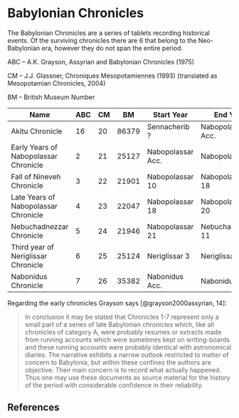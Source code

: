 # Babylonian Chronicles

The Babylonian Chronicles are a series of tablets recording historical events. Of the surviving chronicles there are 6
that belong to the Neo-Babylonian era, however they do not span the entire period.

ABC – A.K. Grayson, Assyrian and Babylonian Chronicles (1975)

CM – J.J. Glassner, Chroniques Mésopotamiennes (1993) (translated as Mesopotamian Chronicles, 2004)

BM – British Museum Number

| Name                                  | ABC | CM  | BM    | Start Year        | End Year          |
| ------------------------------------- | --- | --- | ----- | ----------------- | ----------------- |
| Akitu Chronicle                       | 16  | 20  | 86379 | Sennacherib ?     | Nabopolassar Acc. |
| Early Years of Nabopolassar Chronicle | 2   | 21  | 25127 | Nabopolassar Acc. | Nabopolassar 3    |
| Fall of Nineveh Chronicle             | 3   | 22  | 21901 | Nabopolassar 10   | Nabopolassar 18   |
| Late Years of Nabopolassar Chronicle  | 4   | 23  | 22047 | Nabopolassar 18   | Nabopolassar 20   |
| Nebuchadnezzar Chronicle              | 5   | 24  | 21946 | Nabopolassar 21   | Nebuchadnezzar 11 |
| Third year of Neriglissar Chronicle   | 6   | 25  | 25124 | Neriglissar 3     | Neriglissar 3     |
| Nabonidus Chronicle                   | 7   | 26  | 35382 | Nabonidus Acc.    | Nabonidus 17?     |

Regarding the early chronicles Grayson says [@grayson2000assyrian, 14]:

> In conclusion it may be stated that Chronicles 1-7 represent only a small part of a series of late Babylonian
> chronicles which, like all chronicles of category A, were probably resumes or extracts made from running accounts
> which were sometimes kept on writing-boards and these running accounts were probably identical with astronomical
> diaries. The narrative exhibits a narrow outlook restricted to matter of concern to Babylonia, but within these
> confines the authors are objective. Their main concern is to record what actually happened. Thus one may use these
> documents as source material for the history of the period with considerable confidence in their reliability.

## References
